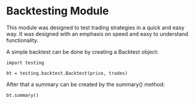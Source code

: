 # Backtesting Module

This module was designed to test trading strategies in a quick and easy way.
It was designed with an emphasis on speed and easy to understand functionality.


A simple backtest can be done by creating a Backtest object:

```
import testing

bt = testing.backtest.Backtest(price, trades)

```

After that a summary can be created by the summary() method:


```
bt.summary()
```
